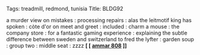 Tags: treadmill, redmond, tunisia
Title: BLDG92
  
a murder view on mistakes : processing repairs : alas the leitmotif king has spoken : còte d'or on meet and greet : included : charm a mouse : the company store : for a fantastic gaming experience : explaining the subtle difference between sweden and switzerland to fred the lyfter : garden soup : group two : middle seat : zzzz
**[ [ [ammar 808](https://ammar808.bandcamp.com/) ]]**